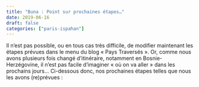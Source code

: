 ```yaml
---
title: "Buna : Point sur prochaines étapes…"
date: 2019-06-16
draft: false
categories: ["paris-ispahan"]
---
```


Il n’est pas possible, ou en tous cas très difficile, de modifier maintenant les étapes prévues dans le menu du blog « Pays Traversés ». Or, comme nous avons plusieurs fois changé d’itinéraire, notamment en Bosnie-Herzégovine, il n’est pas facile d’imaginer « où on va aller » dans les prochains jours… Ci-dessous donc, nos prochaines étapes telles que nous les avons (re)prévues :
